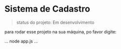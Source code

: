 <h1>Sistema de Cadastro</h1>

>status do projeto: Em desenvolvimento



para rodar esse projeto na sua máquina, po favor digite:

...
node app.js
...
